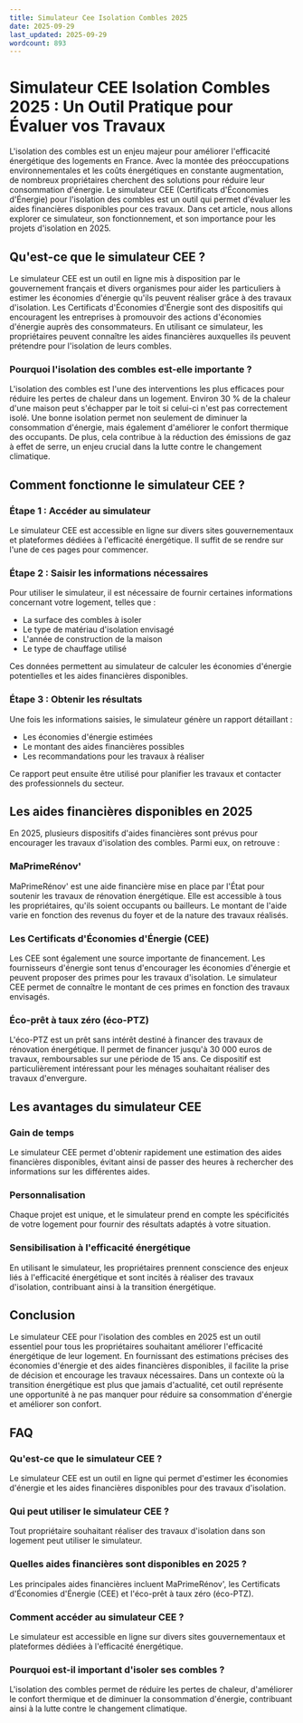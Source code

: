 ```yaml
---
title: Simulateur Cee Isolation Combles 2025
date: 2025-09-29
last_updated: 2025-09-29
wordcount: 893
---
```


# Simulateur CEE Isolation Combles 2025 : Un Outil Pratique pour Évaluer vos Travaux

L'isolation des combles est un enjeu majeur pour améliorer l'efficacité énergétique des logements en France. Avec la montée des préoccupations environnementales et les coûts énergétiques en constante augmentation, de nombreux propriétaires cherchent des solutions pour réduire leur consommation d'énergie. Le simulateur CEE (Certificats d'Économies d'Énergie) pour l'isolation des combles est un outil qui permet d'évaluer les aides financières disponibles pour ces travaux. Dans cet article, nous allons explorer ce simulateur, son fonctionnement, et son importance pour les projets d'isolation en 2025.

## Qu'est-ce que le simulateur CEE ?

Le simulateur CEE est un outil en ligne mis à disposition par le gouvernement français et divers organismes pour aider les particuliers à estimer les économies d'énergie qu'ils peuvent réaliser grâce à des travaux d'isolation. Les Certificats d'Économies d'Énergie sont des dispositifs qui encouragent les entreprises à promouvoir des actions d'économies d'énergie auprès des consommateurs. En utilisant ce simulateur, les propriétaires peuvent connaître les aides financières auxquelles ils peuvent prétendre pour l'isolation de leurs combles.

### Pourquoi l'isolation des combles est-elle importante ?

L'isolation des combles est l'une des interventions les plus efficaces pour réduire les pertes de chaleur dans un logement. Environ 30 % de la chaleur d'une maison peut s'échapper par le toit si celui-ci n'est pas correctement isolé. Une bonne isolation permet non seulement de diminuer la consommation d'énergie, mais également d'améliorer le confort thermique des occupants. De plus, cela contribue à la réduction des émissions de gaz à effet de serre, un enjeu crucial dans la lutte contre le changement climatique.

## Comment fonctionne le simulateur CEE ?

### Étape 1 : Accéder au simulateur

Le simulateur CEE est accessible en ligne sur divers sites gouvernementaux et plateformes dédiées à l'efficacité énergétique. Il suffit de se rendre sur l'une de ces pages pour commencer.

### Étape 2 : Saisir les informations nécessaires

Pour utiliser le simulateur, il est nécessaire de fournir certaines informations concernant votre logement, telles que :

- La surface des combles à isoler
- Le type de matériau d'isolation envisagé
- L'année de construction de la maison
- Le type de chauffage utilisé

Ces données permettent au simulateur de calculer les économies d'énergie potentielles et les aides financières disponibles.

### Étape 3 : Obtenir les résultats

Une fois les informations saisies, le simulateur génère un rapport détaillant :

- Les économies d'énergie estimées
- Le montant des aides financières possibles
- Les recommandations pour les travaux à réaliser

Ce rapport peut ensuite être utilisé pour planifier les travaux et contacter des professionnels du secteur.

## Les aides financières disponibles en 2025

En 2025, plusieurs dispositifs d'aides financières sont prévus pour encourager les travaux d'isolation des combles. Parmi eux, on retrouve :

### MaPrimeRénov'

MaPrimeRénov' est une aide financière mise en place par l'État pour soutenir les travaux de rénovation énergétique. Elle est accessible à tous les propriétaires, qu'ils soient occupants ou bailleurs. Le montant de l'aide varie en fonction des revenus du foyer et de la nature des travaux réalisés.

### Les Certificats d'Économies d'Énergie (CEE)

Les CEE sont également une source importante de financement. Les fournisseurs d'énergie sont tenus d'encourager les économies d'énergie et peuvent proposer des primes pour les travaux d'isolation. Le simulateur CEE permet de connaître le montant de ces primes en fonction des travaux envisagés.

### Éco-prêt à taux zéro (éco-PTZ)

L'éco-PTZ est un prêt sans intérêt destiné à financer des travaux de rénovation énergétique. Il permet de financer jusqu'à 30 000 euros de travaux, remboursables sur une période de 15 ans. Ce dispositif est particulièrement intéressant pour les ménages souhaitant réaliser des travaux d'envergure.

## Les avantages du simulateur CEE

### Gain de temps

Le simulateur CEE permet d'obtenir rapidement une estimation des aides financières disponibles, évitant ainsi de passer des heures à rechercher des informations sur les différentes aides.

### Personnalisation

Chaque projet est unique, et le simulateur prend en compte les spécificités de votre logement pour fournir des résultats adaptés à votre situation.

### Sensibilisation à l'efficacité énergétique

En utilisant le simulateur, les propriétaires prennent conscience des enjeux liés à l'efficacité énergétique et sont incités à réaliser des travaux d'isolation, contribuant ainsi à la transition énergétique.

## Conclusion

Le simulateur CEE pour l'isolation des combles en 2025 est un outil essentiel pour tous les propriétaires souhaitant améliorer l'efficacité énergétique de leur logement. En fournissant des estimations précises des économies d'énergie et des aides financières disponibles, il facilite la prise de décision et encourage les travaux nécessaires. Dans un contexte où la transition énergétique est plus que jamais d'actualité, cet outil représente une opportunité à ne pas manquer pour réduire sa consommation d'énergie et améliorer son confort.

## FAQ

### Qu'est-ce que le simulateur CEE ?

Le simulateur CEE est un outil en ligne qui permet d'estimer les économies d'énergie et les aides financières disponibles pour des travaux d'isolation.

### Qui peut utiliser le simulateur CEE ?

Tout propriétaire souhaitant réaliser des travaux d'isolation dans son logement peut utiliser le simulateur.

### Quelles aides financières sont disponibles en 2025 ?

Les principales aides financières incluent MaPrimeRénov', les Certificats d'Économies d'Énergie (CEE) et l'éco-prêt à taux zéro (éco-PTZ).

### Comment accéder au simulateur CEE ?

Le simulateur est accessible en ligne sur divers sites gouvernementaux et plateformes dédiées à l'efficacité énergétique.

### Pourquoi est-il important d'isoler ses combles ?

L'isolation des combles permet de réduire les pertes de chaleur, d'améliorer le confort thermique et de diminuer la consommation d'énergie, contribuant ainsi à la lutte contre le changement climatique.